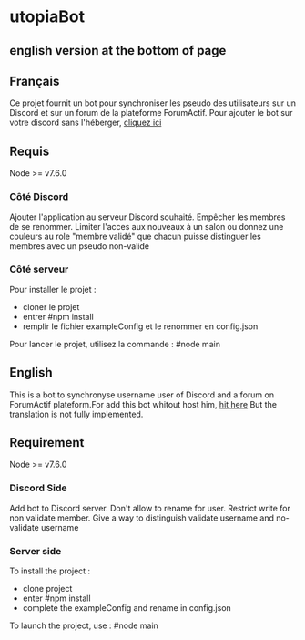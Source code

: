 # utopiaBot
## english version at the bottom of page

## Français

Ce projet fournit un bot pour synchroniser les pseudo des utilisateurs sur un
Discord et sur un forum de la plateforme ForumActif. Pour ajouter le bot sur 
votre discord sans l'héberger,
[cliquez ici](https://discordapp.com/oauth2/authorize?client_id=286948795898527744&scope=bot)

## Requis

Node >= v7.6.0

### Côté Discord
Ajouter l'application au serveur Discord souhaité.
Empêcher les membres de se renommer.
Limiter l'acces aux nouveaux à un salon ou donnez une couleurs au role "membre validé" que chacun puisse distinguer les membres avec un pseudo non-validé


### Côté serveur
Pour installer le projet :
- cloner le projet
- entrer #npm install
- remplir le fichier exampleConfig et le renommer en config.json

Pour lancer le projet, utilisez la commande :
    #node main

## English

This is a bot to synchronyse username user of Discord and a forum 
on ForumActif plateform.For add this bot whitout host him,
[hit here](https://discordapp.com/oauth2/authorize?client_id=286948795898527744&scope=bot)
But the translation is not fully implemented.


## Requirement

Node >= v7.6.0


### Discord Side
Add bot to Discord server.
Don't allow to rename for user.
Restrict write for non validate member. Give a way to distinguish validate username and no-validate username

### Server side
To install the project :
- clone project
- enter #npm install
- complete the exampleConfig and rename in config.json

To launch the project, use :
    #node main
